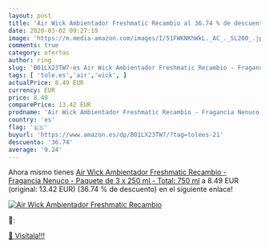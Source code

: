 ```yaml
---
layout: post
title: 'Air Wick Ambientador Freshmatic Recambio al 36.74 % de descuento'
date: 2020-03-02 09:27:19
image: 'https://m.media-amazon.com/images/I/51FWKNKhWkL._AC_._SL200_.jpg'
comments: true
category: ofertas
author: ring
slug: 'B01LX23TW7-es Air Wick Ambientador Freshmatic Recambio - Fragancia...'
tags: [ 'tole.es','air','wick', ]
actualPrice: 8.49 EUR
currency: EUR
price: 8.49
comparePrice: 13.42 EUR
prodname: 'Air Wick Ambientador Freshmatic Recambio - Fragancia Nenuco - Paquete de 3 x 250 ml - Total: 750 ml'
country: 'es'
flag: '🇪🇸'
buyurl: 'https://www.amazon.es/dp/B01LX23TW7/?tag=tolees-21'
descuento: '36.74'
average: '9.24'
---
```


Ahora mismo tienes [Air Wick Ambientador Freshmatic Recambio - Fragancia Nenuco - Paquete de 3 x 250 ml - Total: 750 ml](https://www.amazon.es/dp/B01LX23TW7/?tag=tolees-21) a 8.49 EUR (original: 13.42 EUR) (36.74 %  de descuento) en el siguiente enlace!

[![Air Wick Ambientador Freshmatic Recambio](https://m.media-amazon.com/images/I/51FWKNKhWkL._AC_._SL200_.jpg)](https://www.amazon.es/dp/B01LX23TW7/?tag=tolees-21)

🔎:


[🛒 Visítala!!!](https://www.amazon.es/dp/B01LX23TW7/?tag=tolees-21)
